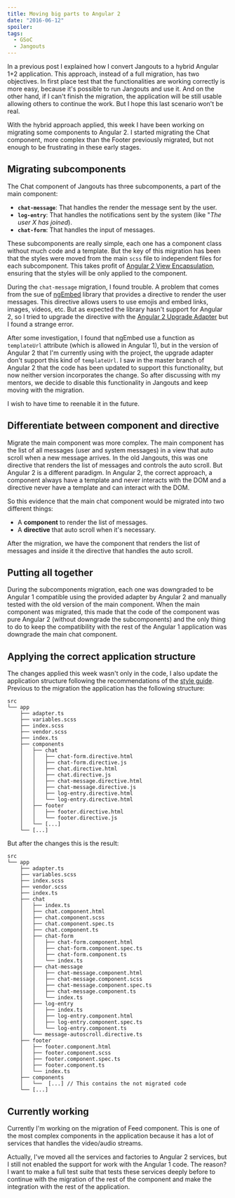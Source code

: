 ```yaml
---
title: Moving big parts to Angular 2
date: "2016-06-12"
spoiler:
tags:
  - GSoC
  - Jangouts
---
```


In a previous post I explained how I convert Jangouts to a hybrid Angular 1+2
application. This approach, instead of a full migration, has two objectives. In
first place test that the functionalities are working correctly is more easy,
because it's possible to run Jangouts and use it. And on the other hand, if I
can't finish the migration, the application will be still usable allowing others
to continue the work. But I hope this last scenario won't be real.

With the hybrid approach applied, this week I have been working on migrating some
components to Angular 2. I started migrating the Chat component, more complex
than the Footer previously migrated, but not enough to be frustrating in these
early stages.

## Migrating subcomponents

The Chat component of Jangouts has three subcomponents, a part of the main
component:

- **`chat-message`**: That handles the render the message sent by the user.
- **`log-entry`**: That handles the notifications sent by the system (like "_The user
  X has joined_).
- **`chat-form`**: That handles the input of messages.

These subcomponents are really simple, each one has a component class without
much code and a template. But the key of this migration has been that the styles
were moved from the main `scss` file to independent files for each subcomponent.
This takes profit of [Angular 2 View Encapsulation](https://angular.io/docs/ts/latest/guide/component-styles.html#!#view-encapsulation),
ensuring that the styles will be only applied to the component.

During the `chat-message` migration, I found trouble. A problem that comes
from the sue of [ngEmbed](https://github.com/ritz078/ng-embed) library that
provides a directive to render the user messages. This directive allows users
to use emojis and embed links, images, videos, etc. But as expected the
library hasn't support for Angular 2, so I tried to upgrade the directive with
the [Angular 2 Upgrade Adapter](https://angular.io/docs/ts/latest/guide/upgrade.html#!#how-the-upgrade-adapter-works)
but I found a strange error.

After some investigation, I found that ngEmbed use a function as `templateUrl`
attribute (which is allowed in Angular 1), but in the version of Angular 2 that
I'm currently using with the project, the upgrade adapter don't support this
kind of `templateUrl`. I saw in the master branch of Angular 2 that the code
has been updated to support this functionality, but now neither version
incorporates the change. So after discussing with my mentors, we decide to disable
this functionality in Jangouts and keep moving with the migration.

I wish to have time to reenable it in the future.

## Differentiate between component and directive

Migrate the main component was more complex. The main component has the list of
all messages (user and system messages) in a view that auto scroll when a new
message arrives. In the old Jangouts, this was one directive that renders the
list of messages and controls the auto scroll. But Angular 2 is a different
paradigm. In Angular 2, the correct approach, a component always have a template
and never interacts with the DOM and a directive never have a template and can
interact with the DOM.

So this evidence that the main chat component would be migrated into two
different things:

- A **component** to render the list of messages.
- A **directive** that auto scroll when it's necessary.

After the migration, we have the component that renders the list of messages and
inside it the directive that handles the auto scroll.

## Putting all together

During the subcomponents migration, each one was downgraded to be Angular 1
compatible using the provided adapter by Angular 2 and manually tested with the
old version of the main component. When the main component was migrated, this
made that the code of the component was pure Angular 2 (without downgrade the
subcomponents) and the only thing to do to keep the compatibility with the rest
of the Angular 1 application was downgrade the main chat component.

## Applying the correct application structure

The changes applied this week wasn't only in the code, I also update the
application structure following the recommendations of the [style guide](https://angular.io/styleguide#!#application-structure_).
Previous to the migration the application has the following structure:

```
src
└── app
    ├── adapter.ts
    ├── variables.scss
    ├── index.scss
    ├── vendor.scss
    ├── index.ts
    ├── components
    │   ├── chat
    │   │   ├── chat-form.directive.html
    │   │   ├── chat-form.directive.js
    │   │   ├── chat.directive.html
    │   │   ├── chat.directive.js
    │   │   ├── chat-message.directive.html
    │   │   ├── chat-message.directive.js
    │   │   ├── log-entry.directive.html
    │   │   └── log-entry.directive.html
    │   ├── footer
    │   │   ├── footer.directive.html
    │   │   └── footer.directive.js
    │   └── [...]
    └── [...]
```

But after the changes this is the result:

```
src
└── app
    ├── adapter.ts
    ├── variables.scss
    ├── index.scss
    ├── vendor.scss
    ├── index.ts
    ├── chat
    │   ├── index.ts
    │   ├── chat.component.html
    │   ├── chat.component.scss
    │   ├── chat.component.spec.ts
    │   ├── chat.component.ts
    │   ├── chat-form
    │   │   ├── chat-form.component.html
    │   │   ├── chat-form.component.spec.ts
    │   │   ├── chat-form.component.ts
    │   │   └── index.ts
    │   ├── chat-message
    │   │   ├── chat-message.component.html
    │   │   ├── chat-message.component.scss
    │   │   ├── chat-message.component.spec.ts
    │   │   ├── chat-message.component.ts
    │   │   └── index.ts
    │   ├── log-entry
    │   │   ├── index.ts
    │   │   ├── log-entry.component.html
    │   │   ├── log-entry.component.spec.ts
    │   │   └── log-entry.component.ts
    │   └── message-autoscroll.directive.ts
    ├── footer
    │   ├── footer.component.html
    │   ├── footer.component.scss
    │   ├── footer.component.spec.ts
    │   ├── footer.component.ts
    │   └── index.ts
    ├── components
    │   └──  [...] // This contains the not migrated code
    └── [...]
```

## Currently working

Currently I'm working on the migration of Feed component. This is one of the
most complex components in the application because it has a lot of services that
handles the video/audio streams.

Actually, I've moved all the services and factories to Angular 2 services, but I
still not enabled the support for work with the Angular 1 code. The reason? I
want to make a full test suite that tests these services deeply before to continue
with the migration of the rest of the component and make the integration with
the rest of the application.
